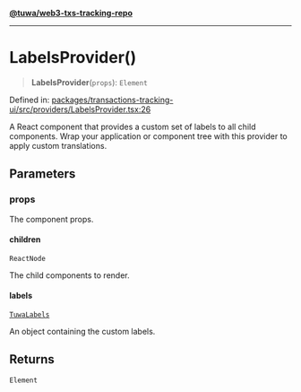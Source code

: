[**@tuwa/web3-txs-tracking-repo**](../../../../README.md)

***

# LabelsProvider()

> **LabelsProvider**(`props`): `Element`

Defined in: [packages/transactions-tracking-ui/src/providers/LabelsProvider.tsx:26](https://github.com/TuwaIO/web3-transactions-tracking/blob/9d5a6a77e31cc19732f906ad17380ab6b5619e56/packages/transactions-tracking-ui/src/providers/LabelsProvider.tsx#L26)

A React component that provides a custom set of labels to all child components.
Wrap your application or component tree with this provider to apply custom translations.

## Parameters

### props

The component props.

#### children

`ReactNode`

The child components to render.

#### labels

[`TuwaLabels`](../../type-aliases/TuwaLabels.md)

An object containing the custom labels.

## Returns

`Element`
